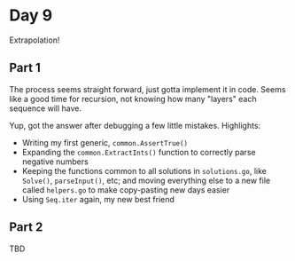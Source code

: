 # Day 9

Extrapolation!

## Part 1

The process seems straight forward, just gotta implement it in code. Seems like a good time for recursion, not knowing how many "layers" each sequence will have.

Yup, got the answer after debugging a few little mistakes. Highlights:

* Writing my first generic, `common.AssertTrue()`
* Expanding the `common.ExtractInts()` function to correctly parse negative numbers
* Keeping the functions common to all solutions in `solutions.go`, like `Solve()`, `parseInput()`, etc; and moving everything else to a new file called `helpers.go` to make copy-pasting new days easier
* Using `Seq.iter` again, my new best friend

## Part 2

TBD